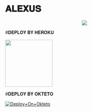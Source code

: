 # 𝐀𝐋𝐄𝐗𝐔𝐒

<p align="center"><a href="https://t.me/alexusMusic_Bot"><img src="https://github.com/Silent-Devs/Alexus/raw/main/resources/white.png"></a></p>


#𝐃𝐄𝐏𝐋𝐎𝐘 𝐁𝐘 𝐇𝐄𝐑𝐎𝐊𝐔

<p><a href="https://heroku.com/deploy?template=https://github.com/Alone45-45/uzox"><img src="https://img.shields.io/badge/%E2%9A%9C%EF%B8%8F-%E1%B4%85%E1%B4%87%E1%B4%98%CA%9F%E1%B4%8F%CA%8F%20%CA%99%CA%8F%20%CA%9C%E1%B4%87%CA%80%E1%B4%8F%E1%B4%8B%E1%B4%9C-orange" width="150""/></a></p>

#𝐃𝐄𝐏𝐋𝐎𝐘 𝐁𝐘 𝐎𝐊𝐓𝐄𝐓𝐎

[![Deploy+On+Okteto](https://img.shields.io/badge/%E2%9A%9C%EF%B8%8F-%E1%B4%85%E1%B4%87%E1%B4%98%CA%9F%E1%B4%8F%CA%8F%20%CA%99%CA%8F%20%E1%B4%8F%E1%B4%8B%E1%B4%9B%E1%B4%87%E1%B4%9B%E1%B4%8F%20-orange)](https://cloud.okteto.com/deploy?repository=https://github.com/Silent-Devs/Alexus)

